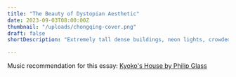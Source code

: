 ```yaml
---
title: "The Beauty of Dystopian Aesthetic"
date: 2023-09-03T08:00:00Z
thumbnail: "/uploads/chongqing-cover.png"
draft: false
shortDescription: "Extremely tall dense buildings, neon lights, crowded streets, humid weather and an old lady spicy preparing noodles. A writing about my short aesthetic adventure in Chongqing, China."

---
```

Music recommendation for this essay: [Kyoko's House by Philip Glass](https://www.youtube.com/watch?v=_i3pu5MAbCs)